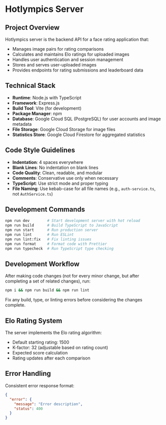 # Hotlympics Server

## Project Overview

Hotlympics server is the backend API for a face rating application that:

- Manages image pairs for rating comparisons
- Calculates and maintains Elo ratings for uploaded images
- Handles user authentication and session management
- Stores and serves user-uploaded images
- Provides endpoints for rating submissions and leaderboard data

## Technical Stack

- **Runtime**: Node.js with TypeScript
- **Framework**: Express.js
- **Build Tool**: Vite (for development)
- **Package Manager**: npm
- **Database**: Google Cloud SQL (PostgreSQL) for user accounts and image metadata
- **File Storage**: Google Cloud Storage for image files
- **Statistics Store**: Google Cloud Firestore for aggregated statistics

## Code Style Guidelines

- **Indentation**: 4 spaces everywhere
- **Blank Lines**: No indentation on blank lines
- **Code Quality**: Clean, readable, and modular
- **Comments**: Conservative use only when necessary
- **TypeScript**: Use strict mode and proper typing
- **File Naming**: Use kebab-case for all file names (e.g., `auth-service.ts`, not `AuthService.ts`)

## Development Commands

```bash
npm run dev        # Start development server with hot reload
npm run build      # Build TypeScript to JavaScript
npm run start      # Run production server
npm run lint       # Run ESLint
npm run lint:fix   # Fix linting issues
npm run format     # Format code with Prettier
npm run typecheck  # Run TypeScript type checking
```

## Development Workflow

After making code changes (not for every minor change, but after completing a set of related changes), run:

```bash
npm i && npm run build && npm run lint
```

Fix any build, type, or linting errors before considering the changes complete.

## Elo Rating System

The server implements the Elo rating algorithm:
- Default starting rating: 1500
- K-factor: 32 (adjustable based on rating count)
- Expected score calculation
- Rating updates after each comparison

## Error Handling

Consistent error response format:
```json
{
  "error": {
    "message": "Error description",
    "status": 400
  }
}
```
